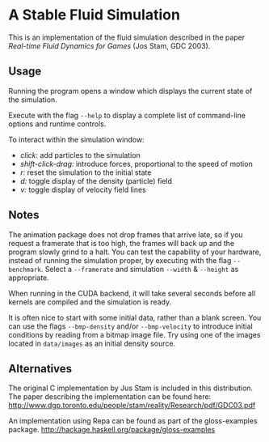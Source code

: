A Stable Fluid Simulation
=========================

This is an implementation of the fluid simulation described in the paper
_Real-time Fluid Dynamics for Games_ (Jos Stam, GDC 2003).


Usage
-----

Running the program opens a window which displays the current state of the
simulation.

Execute with the flag `--help` to display a complete list of command-line
options and runtime controls.

To interact within the simulation window:

  * _click:_            add particles to the simulation
  * _shift-click-drag:_ introduce forces, proportional to the speed of motion
  * _r:_                reset the simulation to the initial state
  * _d:_                toggle display of the density (particle) field
  * _v:_                toggle display of velocity field lines


Notes
-----

The animation package does not drop frames that arrive late, so if you request a
framerate that is too high, the frames will back up and the program slowly grind
to a halt. You can test the capability of your hardware, instead of running the
simulation proper, by executing with the flag `--benchmark`. Select a
`--framerate` and simulation `--width` & `--height` as appropriate.

When running in the CUDA backend, it will take several seconds before all
kernels are compiled and the simulation is ready.

It is often nice to start with some initial data, rather than a blank screen.
You can use the flags `--bmp-density` and/or `--bmp-velocity` to introduce
initial conditions by reading from a bitmap image file. Try using one of the
images located in `data/images` as an initial density source.


Alternatives
------------

The original C implementation by Jus Stam is included in this distribution. The
paper describing the implementation can be found here:
<http://www.dgp.toronto.edu/people/stam/reality/Research/pdf/GDC03.pdf>

An implementation using Repa can be found as part of the gloss-examples package.
<http://hackage.haskell.org/package/gloss-examples>


